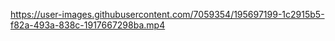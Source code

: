 

https://user-images.githubusercontent.com/7059354/195697199-1c2915b5-f82a-493a-838c-1917667298ba.mp4

